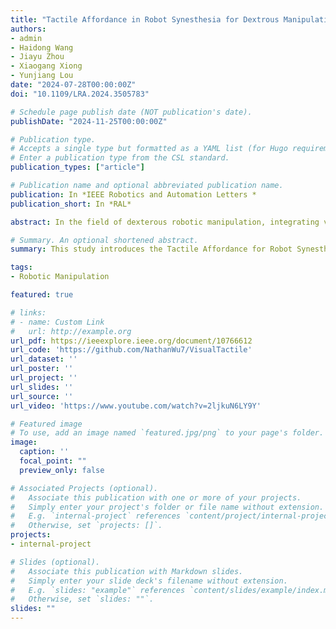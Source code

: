 ```yaml
---
title: "Tactile Affordance in Robot Synesthesia for Dextrous Manipulation"
authors:
- admin
- Haidong Wang
- Jiayu Zhou
- Xiaogang Xiong
- Yunjiang Lou
date: "2024-07-28T00:00:00Z"
doi: "10.1109/LRA.2024.3505783"

# Schedule page publish date (NOT publication's date).
publishDate: "2024-11-25T00:00:00Z"

# Publication type.
# Accepts a single type but formatted as a YAML list (for Hugo requirements).
# Enter a publication type from the CSL standard.
publication_types: ["article"]

# Publication name and optional abbreviated publication name.
publication: In *IEEE Robotics and Automation Letters *
publication_short: In *RAL*

abstract: In the field of dexterous robotic manipulation, integrating visual and tactile modalities to inform manipulation policies presents significant challenges, especially in non-contact scenarios where reliance on tactile perception can be inadequate. Visual affordance techniques currently offer effective manipulation-centric semantic priors focused on objects. However, most existing research is limited to using camera sensors and prior object information for affordance prediction. In this study, we introduce a unified framework called Tactile Affordance for Robot Synesthesia (TARS) for dexterous manipulation that employs robotic synesthesia through a unified point cloud representation. This framework harnesses the visuo-tactile affordance of objects, effectively merging comprehensive visual perception from external cameras with tactile feedback from local optical tactile sensors to handle tasks involving both contact and non-contact states. We simulated tactile perception in a virtual environment and trained task-oriented manipulation policies. Subsequently, we tested our approach on four distinct manipulation tasks, conducting extensive experiments to evaluate how different modules within our method optimize the performance of these manipulation policies.

# Summary. An optional shortened abstract.
summary: This study introduces the Tactile Affordance for Robot Synesthesia (TARS) framework, which integrates visual and tactile feedback through a unified point cloud representation to enhance dexterous robotic manipulation in both contact and non-contact scenarios.

tags:
- Robotic Manipulation

featured: true

# links:
# - name: Custom Link
#   url: http://example.org
url_pdf: https://ieeexplore.ieee.org/document/10766612
url_code: 'https://github.com/NathanWu7/VisualTactile'
url_dataset: ''
url_poster: ''
url_project: ''
url_slides: ''
url_source: ''
url_video: 'https://www.youtube.com/watch?v=2ljkuN6LY9Y'

# Featured image
# To use, add an image named `featured.jpg/png` to your page's folder. 
image:
  caption: ''
  focal_point: ""
  preview_only: false

# Associated Projects (optional).
#   Associate this publication with one or more of your projects.
#   Simply enter your project's folder or file name without extension.
#   E.g. `internal-project` references `content/project/internal-project/index.md`.
#   Otherwise, set `projects: []`.
projects:
- internal-project

# Slides (optional).
#   Associate this publication with Markdown slides.
#   Simply enter your slide deck's filename without extension.
#   E.g. `slides: "example"` references `content/slides/example/index.md`.
#   Otherwise, set `slides: ""`.
slides: ""
---
```


<!-- This work is driven by the results in my [previous paper](/publication/conference-paper/) on LLMs.

{{% callout note %}}
Create your slides in Markdown - click the *Slides* button to check out the example.
{{% /callout %}} -->

<!-- Add the publication's **full text** or **supplementary notes** here. You can use rich formatting such as including [code, math, and images](https://docs.hugoblox.com/content/writing-markdown-latex/). -->
